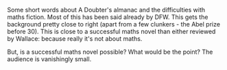 Some short words about A Doubter's almanac and the difficulties with maths fiction.
Most of this has been said already by DFW. 
This gets the background pretty close to right (apart from a few clunkers - the Abel prize before 30).
This is close to a successful maths novel than either reviewed by Wallace: because really it's not about maths.

But, is a successful maths novel possible? What would be the point? The audience is vanishingly small.

